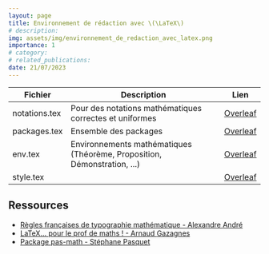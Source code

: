 ```yaml
---
layout: page
title: Environnement de rédaction avec \(\LaTeX\)
# description: 
img: assets/img/environnement_de_redaction_avec_latex.png
importance: 1
# category: 
# related_publications:
date: 21/07/2023 
---
```


| Fichier      | Description | Lien     |
|  ---        |    ----     |          ---  |
| notations.tex      | Pour des notations mathématiques correctes et uniformes  | [Overleaf](https://www.overleaf.com/read/krwsfvqqybth)   |
| packages.tex   | Ensemble des packages        | [Overleaf](https://www.overleaf.com/read/txtwcfppyxxj)      |
| env.tex   | Environnements mathématiques (Théorème, Proposition, Démonstration, ...)        | [Overleaf](https://www.overleaf.com/read/ywbvsdfrftjs)      |
| style.tex   |         | [Overleaf](https://www.overleaf.com/read/jpjmrhmdgvvt)     |

## Ressources

- [Règles françaises de typographie mathématique - Alexandre <span class='capitales'>André</span>](http://sgalex.free.fr/typo-maths_fr.pdf)
- [LaTeX... pour le prof de maths ! - Arnaud <span class='capitales'>Gazagnes</span>](https://math.univ-lyon1.fr/irem/IMG/pdf/LatexPourLeProfDeMaths.pdf)
- [Package pas-math - Stéphane <span class='capitales'>Pasquet</span>](https://www.mathweb.fr/euclide/wp-content/uploads/2018/08/pas-math.pdf)